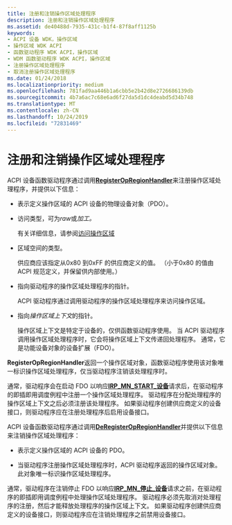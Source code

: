```yaml
---
title: 注册和注销操作区域处理程序
description: 注册和注销操作区域处理程序
ms.assetid: de40488d-7935-431c-b1f4-87f8aff1125b
keywords:
- ACPI 设备 WDK，操作区域
- 操作区域 WDK ACPI
- 函数驱动程序 WDK ACPI，操作区域
- WDM 函数驱动程序 WDK ACPI，操作区域
- 注册操作区域处理程序
- 取消注册操作区域处理程序
ms.date: 01/24/2018
ms.localizationpriority: medium
ms.openlocfilehash: 781fad9aa446b1a6cbb5e2b42d8e2726686139db
ms.sourcegitcommit: 4b7a6ac7c68e6ad6f27da5d1dc4deabd5d34b748
ms.translationtype: MT
ms.contentlocale: zh-CN
ms.lasthandoff: 10/24/2019
ms.locfileid: "72831469"
---
```

# <a name="registering-and-deregistering-an-operation-region-handler"></a>注册和注销操作区域处理程序


ACPI 设备函数驱动程序通过调用[**RegisterOpRegionHandler**](https://docs.microsoft.com/windows-hardware/drivers/ddi/oprghdlr/nf-oprghdlr-registeropregionhandler)来注册操作区域处理程序，并提供以下信息：

-   表示定义操作区域的 ACPI 设备的物理设备对象（PDO）。

-   访问类型，可为*raw*或*加工。*

    有关详细信息，请参阅[访问操作区域](accessing-an-operation-region.md)

-   区域空间的类型。

    供应商应该指定从0x80 到0xFF 的供应商定义的值。 （小于0x80 的值由 ACPI 规范定义，并保留供内部使用。）

-   指向驱动程序的操作区域处理程序的指针。

    ACPI 驱动程序通过调用驱动程序的操作区域处理程序来访问操作区域。

-   指向*操作区域上下文*的指针。

    操作区域上下文是特定于设备的，仅供函数驱动程序使用。 当 ACPI 驱动程序调用操作区域处理程序时，它会将操作区域上下文传递回处理程序。 通常，它是功能设备对象的设备扩展（FDO）。

**RegisterOpRegionHandler**返回一个操作区域对象，函数驱动程序使用该对象唯一标识操作区域处理程序，仅当驱动程序注销该处理程序时。

通常，驱动程序会在启动 FDO 以响应[**IRP\_MN\_START\_设备**](https://docs.microsoft.com/windows-hardware/drivers/kernel/irp-mn-start-device)请求后，在驱动程序的即插即用调度例程中注册一个操作区域处理程序。 驱动程序在分配处理程序的操作区域上下文之后必须注册该处理程序。 如果驱动程序创建供应商定义的设备接口，则驱动程序应在注册处理程序后启用设备接口。

ACPI 设备函数驱动程序通过调用[**DeRegisterOpRegionHandler**](https://docs.microsoft.com/windows-hardware/drivers/ddi/oprghdlr/nf-oprghdlr-deregisteropregionhandler)并提供以下信息来注销操作区域处理程序：

-   表示定义操作区域的 ACPI 设备的 PDO。

-   当驱动程序注册操作区域处理程序时，ACPI 驱动程序返回的操作区域对象。 此对象唯一标识操作区域处理程序。

通常，驱动程序在注销停止 FDO 以响应[**IRP\_MN\_停止\_设备**](https://docs.microsoft.com/windows-hardware/drivers/kernel/irp-mn-stop-device)请求之前，在驱动程序的即插即用调度例程中处理操作区域处理程序。 驱动程序必须先取消对处理程序的注册，然后才能释放处理程序的操作区域上下文。 如果驱动程序创建供应商定义的设备接口，则驱动程序应在注销处理程序之前禁用设备接口。

 




